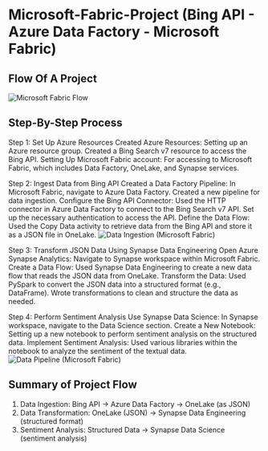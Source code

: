 # Microsoft-Fabric-Project (Bing API - Azure Data Factory - Microsoft Fabric)

## Flow Of A Project
![Microsoft Fabric Flow](https://github.com/user-attachments/assets/bf9496de-32ba-420f-b9be-44ea1e190cee)

## Step-By-Step Process

Step 1: Set Up Azure Resources
Created Azure Resources: Setting up an Azure resource group. Created a Bing Search v7 resource to access the Bing API.
Setting Up Microsoft Fabric account: For accessing to Microsoft Fabric, which includes Data Factory, OneLake, and Synapse services.

Step 2: Ingest Data from Bing API
Created a Data Factory Pipeline: In Microsoft Fabric, navigate to Azure Data Factory. Created a new pipeline for data ingestion.
Configure the Bing API Connector: Used the HTTP connector in Azure Data Factory to connect to the Bing Search v7 API. Set up the necessary authentication to access the API.
Define the Data Flow: Used the Copy Data activity to retrieve data from the Bing API and store it as a JSON file in OneLake.
![Data Ingestion (Microsoft Fabric)](https://github.com/user-attachments/assets/509f7055-3ff3-4829-81e4-68a735c15b09)


Step 3: Transform JSON Data Using Synapse Data Engineering
Open Azure Synapse Analytics: Navigate to Synapse workspace within Microsoft Fabric.
Create a Data Flow: Used Synapse Data Engineering to create a new data flow that reads the JSON data from OneLake.
Transform the Data: Used PySpark to convert the JSON data into a structured format (e.g., DataFrame). Wrote transformations to clean and structure the data as needed.

Step 4: Perform Sentiment Analysis
Use Synapse Data Science: In Synapse workspace, navigate to the Data Science section.
Create a New Notebook: Setting up a new notebook to perform sentiment analysis on the structured data.
Implement Sentiment Analysis: Used various libraries within the notebook to analyze the sentiment of the textual data.
![Data Pipeline (Microsoft Fabric)](https://github.com/user-attachments/assets/6d4a4391-a7fc-4277-95e8-f8047f84f089)

## Summary of Project Flow

1. Data Ingestion: Bing API → Azure Data Factory → OneLake (as JSON)
2. Data Transformation: OneLake (JSON) → Synapse Data Engineering (structured format)
3. Sentiment Analysis: Structured Data → Synapse Data Science (sentiment analysis)
